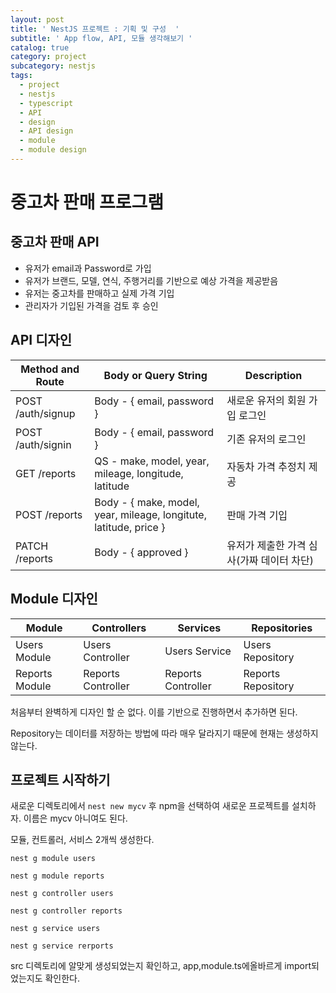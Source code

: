 ```yaml
---
layout: post
title: ' NestJS 프로젝트 : 기획 및 구성  '
subtitle: ' App flow, API, 모듈 생각해보기 '
catalog: true
category: project
subcategory: nestjs
tags:
  - project
  - nestjs
  - typescript
  - API
  - design
  - API design
  - module
  - module design
---
```


# 중고차 판매 프로그램

## 중고차 판매 API

- 유저가 email과 Password로 가입
- 유저가 브랜드, 모델, 연식, 주행거리를 기반으로 예상 가격을 제공받음
- 유저는 중고차를 판매하고 실제 가격 기입
- 관리자가 기입된 가격을 검토 후 승인

## API 디자인

| Method and Route  | Body or Query String                                         | Description                               |
| ----------------- | ------------------------------------------------------------ | ----------------------------------------- |
| POST /auth/signup | Body - { email, password }                                   | 새로운 유저의 회원 가입  로그인           |
| POST /auth/signin | Body - { email, password }                                   | 기존 유저의 로그인                        |
| GET /reports      | QS - make, model, year, mileage, longitude, latitude         | 자동차 가격 추정치 제공                   |
| POST /reports     | Body - { make, model, year, mileage, longitute, latitude, price } | 판매 가격 기입                            |
| PATCH /reports    | Body - { approved }                                          | 유저가 제출한 가격 심사(가짜 데이터 차단) |

## Module 디자인

| Module         | Controllers        | Services           | Repositories       |
| -------------- | ------------------ | ------------------ | ------------------ |
| Users Module   | Users Controller   | Users Service      | Users Repository   |
| Reports Module | Reports Controller | Reports Controller | Reports Repository |

처음부터 완벽하게 디자인 할 순 없다. 이를 기반으로 진행하면서 추가하면 된다.

Repository는 데이터를 저장하는 방법에 따라 매우 달라지기 때문에 현재는 생성하지 않는다.

## 프로젝트 시작하기

새로운 디렉토리에서 `nest new mycv` 후 npm을 선택하여 새로운 프로젝트를 설치하자. 이름은 mycv 아니여도 된다.

모듈, 컨트롤러, 서비스 2개씩 생성한다.

`nest g module users`

`nest g module reports`

`nest g controller users`

`nest g controller reports`

`nest g service users`

`nest g service rerports`

src 디렉토리에 알맞게 생성되었는지 확인하고, app,module.ts에올바르게 import되었는지도 확인한다.